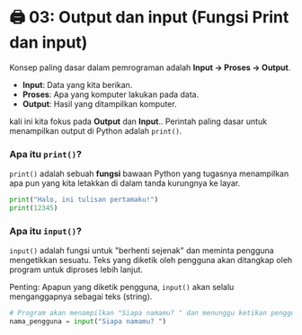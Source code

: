 # 🖨️ 03: Output dan input (Fungsi Print dan input)

Konsep paling dasar dalam pemrograman adalah **Input -> Proses -> Output**.

- **Input**: Data yang kita berikan.
- **Proses**: Apa yang komputer lakukan pada data.
- **Output**: Hasil yang ditampilkan komputer.

kali ini kita fokus pada **Output** dan **Input**.. Perintah paling dasar untuk menampilkan output di Python adalah `print()`.

### Apa itu `print()`?

`print()` adalah sebuah **fungsi** bawaan Python yang tugasnya menampilkan apa pun yang kita letakkan di dalam tanda kurungnya ke layar.

```python
print("Halo, ini tulisan pertamaku!")
print(12345)
```

### Apa itu `input()`?

`input()` adalah fungsi untuk "berhenti sejenak" dan meminta pengguna mengetikkan sesuatu. Teks yang diketik oleh pengguna akan ditangkap oleh program untuk diproses lebih lanjut.

Penting: Apapun yang diketik pengguna, `input()` akan selalu menganggapnya sebagai teks (string).

```python
# Program akan menampilkan "Siapa namamu? " dan menunggu ketikan pengguna
nama_pengguna = input("Siapa namamu? ")
```
